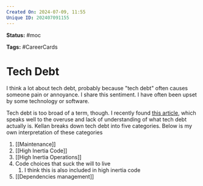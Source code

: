 ```yaml
---
Created On: 2024-07-09, 11:55
Unique ID: 202407091155
---
```

**Status:** #moc 

**Tags:** #CareerCards 

# Tech Debt
I think a lot about tech debt, probably because "tech debt" often causes someone pain or annoyance. I share this sentiment. I have often been upset by some technology or software. 

Tech debt is too broad of a term, though. I recently found  [this article](https://kellanem.com/notes/towards-an-understanding-of-technical-debt), which speaks well to the overuse and lack of understanding of what tech debt actually is. Kellan breaks down tech debt into five categories. Below is my own interpretation of these categories
1. [[Maintenance]]
2. [[High Inertia Code]]
3. [[High Inertia Operations]]
4. Code choices that suck the will to live
	1. I think this is also included in high inertia code
5. [[Dependencies management]]


